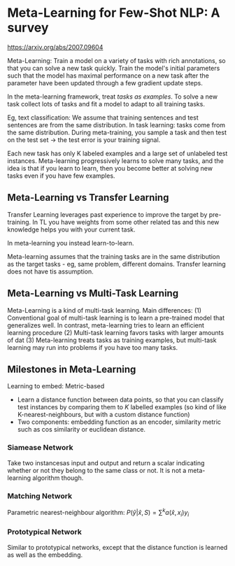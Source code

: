 # Meta-Learning for Few-Shot NLP: A survey

https://arxiv.org/abs/2007.09604

Meta-Learning: Train a model on a variety of tasks with rich annotations, so that you can solve a new task quickly.
Train the model's initial parameters such that the model has maximal performance on a new task after the parameter
have been updated through a few gradient update steps.

In the meta-learning framework, treat *tasks as examples*. To solve a new task collect lots of tasks and fit
a model to adapt to all training tasks.

Eg, text classification: We assume that training sentences and test sentences are from the same distribution.
In task learning: tasks come from the same distribution. During meta-training, you sample a task and then test
on the test set -> the test error is your training signal.

Each new task has only K labeled examples and a large set of unlabeled test instances. Meta-learning progressively
learns to solve many tasks, and the idea is that if you learn to learn, then you become better at solving new tasks
even if you have few examples.

## Meta-Learning vs Transfer Learning

Transfer Learning leverages past experience to improve the target by pre-training. In TL
you have weights from some other related tas and this new knowledge helps you with your current task.

In meta-learning you instead learn-to-learn.

Meta-learning assumes that the training tasks are in the same distribution as the target tasks - eg, same
problem, different domains. Transfer learning does not have tis assumption.

## Meta-Learning vs Multi-Task Learning

Meta-Learning is a kind of multi-task learning. Main differences:
 (1) Conventional goal of multi-task learning is to learn a pre-trained model that generalizes well. In
     contrast, meta-learning tries to learn an efficient learning procedure
 (2) Multi-task learning favors tasks with larger amounts of dat 
 (3) Meta-learning treats tasks as training examples, but multi-task learning may run into problems if
     you have too many tasks.

## Milestones in Meta-Learning

Learning to embed: Metric-based
 - Learn a distance function between data points, so that you can classify test instances by comparing them
   to $K$ labelled examples (so kind of like K-nearest-neighbours, but with a custom distance function)
 - Two components: embedding function as an encoder, similarity metric such as cos similarity or euclidean distance.

### Siamease Network

Take two instancesas input and output and return a scalar indicating whether or not they belong to the same class
or not. It is not a meta-learning algorithm though.

### Matching Network

Parametric nearest-neighbour algorithm: $P(\hat y|\hat x, S) = \sum^k a(\hat x, x_i) y_i$

### Prototypical Network

Similar to prototypical networks, except that the distance function is learned as well as the embedding.


